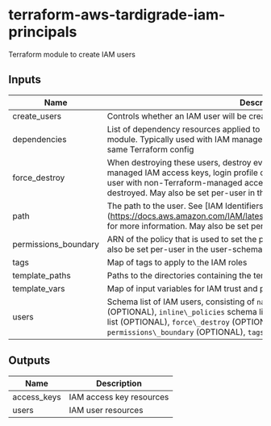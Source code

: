 # terraform-aws-tardigrade-iam-principals

Terraform module to create IAM users

## Inputs

| Name | Description | Type | Default | Required |
|------|-------------|:----:|:-----:|:-----:|
| create\_users | Controls whether an IAM user will be created | bool | `"true"` | no |
| dependencies | List of dependency resources applied to `depends\_on` in every resource in this module. Typically used with IAM managed policy ARNs that are managed in the same Terraform config | list(string) | `<list>` | no |
| force\_destroy | When destroying these users, destroy even if they have non-Terraform-managed IAM access keys, login profile or MFA devices. Without force\_destroy a user with non-Terraform-managed access keys and login profile will fail to be destroyed. May also be set per-user in the user-schema | bool | `"true"` | no |
| path | The path to the user. See \[IAM Identifiers\]\(https://docs.aws.amazon.com/IAM/latest/UserGuide/reference\_identifiers.html\) for more information. May also be set per-user in the user-schema | string | `"null"` | no |
| permissions\_boundary | ARN of the policy that is used to set the permissions boundary for the users. May also be set per-user in the user-schema | string | `"null"` | no |
| tags | Map of tags to apply to the IAM roles | map(string) | `<map>` | no |
| template\_paths | Paths to the directories containing the templates for IAM policies and trusts | list(string) | n/a | yes |
| template\_vars | Map of input variables for IAM trust and policy templates | map(string) | `<map>` | no |
| users | Schema list of IAM users, consisting of `name`, `path` \(OPTIONAL\), `policy\_arns` list \(OPTIONAL\), `inline\_policies` schema list \(OPTIONAL\), `access\_keys` schema list \(OPTIONAL\), `force\_destroy` \(OPTIONAL\), `path` \(OPTIONAL\), `permissions\_boundary` \(OPTIONAL\), `tags` \(OPTIONAL\) | object | `<list>` | no |

## Outputs

| Name | Description |
|------|-------------|
| access\_keys | IAM access key resources |
| users | IAM user resources |

